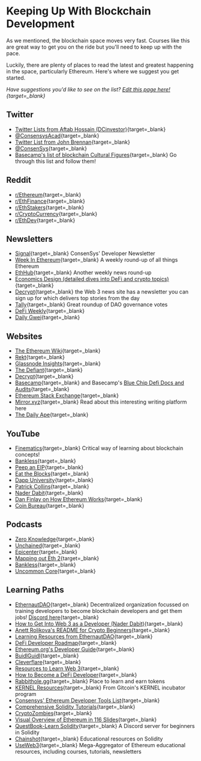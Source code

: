 # Keeping Up With Blockchain Development

As we mentioned, the blockchain space moves very fast. Courses like this are great way to get you on the ride but you'll need to keep up with the pace.

Luckily, there are plenty of places to read the latest and greatest happening in the space, particularly Ethereum. Here's where we suggest you get started.

_Have suggestions you'd like to see on the list? [Edit this page here!](https://github.com/ConsenSys-Academy/Blockchain-Developer-Bootcamp/edit/staging/docs/S00-intro/L6-keeping-up/index.md){target=\_blank}_

## Twitter

- [Twitter Lists from Aftab Hossain (DCinvestor)](https://twitter.com/iamDCinvestor/lists){target=\_blank}
- [@ConsensysAcad](https://twitter.com/consensysacad){target=\_blank}
- [Twitter List from John Brennan](https://twitter.com/i/lists/1240026040619106306?s=20){target=\_blank}
- [@ConsenSys](https://twitter.com/consensys){target=\_blank}
- [Basecamp's list of blockchain Cultural Figures](https://www.notion.so/2438c01d787b4dfd8ba3352011f194ff?v=0e065bfd666b4bc4a27216301faf1de1&p=eb0a863295a24191a6eb78a026347381){target=\_blank} Go through this list and follow them!

## Reddit

- [r/Ethereum](https://www.reddit.com/r/ethereum){target=\_blank}
- [r/EthFinance](https://www.reddit.com/r/ethfinance){target=\_blank}
- [r/EthStakers](https://www.reddit.com/r/ethstakers){target=\_blank}
- [r/CryptoCurrency](https://www.reddit.com/r/CryptoCurrency/){target=\_blank}
- [r/EthDev](https://www.reddit.com/r/ethdev/){target=\_blank}

## Newsletters

- [Signal](https://share.hsforms.com/1HiFwsb55S5GUf-EOe0KP8Q2urwb?email=){target=\_blank} ConsenSys' Developer Newsletter
- [Week In Ethereum](https://weekinethereumnews.com/){target=\_blank} A weekly round-up of all things Ethereum
- [EthHub](https://ethhub.io/){target=\_blank} Another weekly news round-up
- [Economics Design (detailed dives into DeFi and crypto topics)](https://economicsdesign.substack.com/){target=\_blank}
- [Decrypt](https://decrypt.co/){target=\_blank} the Web 3 news site has a newsletter you can sign up for which delivers top stories from the day
- [Tally](https://newsletter.withtally.com/?no_cover=true){target=\_blank} Great roundup of DAO governance votes
- [DeFi Weekly](https://defiweekly.substack.com/){target=\_blank}
- [Daily Gwei](https://thedailygwei.substack.com/){target=\_blank}

## Websites

- [The Ethereum Wiki](https://eth.wiki/){target=\_blank}
- [Rekt](https://rekt.news/){target=\_blank}
- [Glassnode Insights](https://insights.glassnode.com/){target=\_blank}
- [The Defiant](https://thedefiant.io/){target=\_blank}
- [Decrypt](https://decrypt.co){target=\_blank}
- [Basecamp](https://www.notion.so/qtativ/Basecamp-55bd8855ed804a449985a0cec6540ae1){target=\_blank} and Basecamp's [Blue Chip Defi Docs and Audits](https://www.notion.so/2438c01d787b4dfd8ba3352011f194ff?v=0e065bfd666b4bc4a27216301faf1de1&p=f0a08659cf81453996f3f1250d3cab53){target=\_blank}
- [Ethereum Stack Exchange](https://ethereum.stackexchange.com/){target=\_blank}
- [Mirror.xyz](https://consensys.net/blog/metamask/mirror-xyz-review-how-to-use-metamask-to-compete-in-the-write-race/){target=\_blank} Read about this interesting writing platform here
- [The Daily Ape](http://thedailyape.com){target=\_blank}

## YouTube

- [Finematics](https://finematics.com/){target=\_blank} Critical way of learning about blockchain concepts!
- [Bankless](https://www.youtube.com/c/Bankless/videos){target=\_blank}
- [Peep an EIP](https://www.youtube.com/watch?v=sc1x_du6UXk&list=PL4cwHXAawZxqu0PKKyMzG_3BJV_xZTi1F){target=\_blank}
- [Eat the Blocks](https://www.youtube.com/channel/UCZM8XQjNOyG2ElPpEUtNasA){target=\_blank}
- [Dapp University](https://www.youtube.com/channel/UCY0xL8V6NzzFcwzHCgB8orQ){target=\_blank}
- [Patrick Collins](https://www.youtube.com/channel/UCn-3f8tw_E1jZvhuHatROwA){target=\_blank}
- [Nader Dabit](https://www.youtube.com/user/boyindasouth){target=\_blank}
- [Dan Finlay on How Ethereum Works](https://www.youtube.com/watch?v=-SMliFtoPn8&list=PLvf2RZCNC-UD2RLRs8jnIkhG8iXiKIH9w){target=\_blank}
- [Coin Bureau](https://www.youtube.com/channel/UCqK_GSMbpiV8spgD3ZGloSw){target=\_blank}

## Podcasts

- [Zero Knowledge](https://www.zeroknowledge.fm/){target=\_blank}
- [Unchained](https://unchainedpodcast.com/){target=\_blank}
- [Epicenter](https://epicenter.tv){target=\_blank}
- [Mapping out Eth 2](https://www.coindesk.com/podcasts/mapping-out-eth-2-0/){target=\_blank}
- [Bankless](https://open.spotify.com/show/41TNnXSv5ExcQSzEGLlGhy?si=5FwQQFY1QHyUlaLoN2k-lg){target=\_blank}
- [Uncommon Core](https://uncommoncore.co/podcast/){target=\_blank}

## Learning Paths

- [EthernautDAO](https://mint.ethernautdao.io/){target=\_blank} Decentralized organization focussed on training developers to become blockchain developers and get them jobs! [Discord here](https://discord.gg/RQ5WYDxUF3){target=\_blank}
- [How to Get Into Web 3 as a Developer (Nader Dabit)](https://dev.to/dabit3/how-to-get-into-ethereum-crypto-web3-as-a-developer-9l6){target=\_blank}
- [Anett Rolikova's README for Crypto Beginners](https://github.com/anettrolikova/Crypto/blob/master/README.md){target=\_blank}
- [Learning Resources from EthernautDAO](https://github.com/ethernautdao/resources){target=\_blank}
- [DeFi Developer Roadmap](https://github.com/OffcierCia/DeFi-Developer-Road-Map){target=\_blank}
- [Ethereum.org's Developer Guide](https://ethereum.org/en/developers/){target=\_blank}
- [BuidlGuidl](https://buidlguidl.com/){target=\_blank}
- [Cleverflare](https://cleverflare.com/#/){target=\_blank}
- [Resources to Learn Web 3](https://twitter.com/wslyvh/status/1405493777347739654){target=\_blank}
- [How to Become a DeFi Developer](https://defiweekly.substack.com/p/how-to-become-a-defi-developer){target=\_blank}
- [Rabbithole.gg](https://rabbithole.gg){target=\_blank} Place to learn and earn tokens
- [KERNEL Resources](https://kernel.community/en/resources/){target=\_blank} From Gitcoin's KERNEL incubator program
- [Consensys' Ethereum Developer Tools List](https://github.com/ConsenSys/ethereum-developer-tools-list){target=\_blank}
- [Comprehensive Solidity Tutorials](https://github.com/willitscale/learning-solidity){target=\_blank}
- [CryptoZombies](https://cryptozombies.io/){target=\_blank}
- [Visual Overview of Ethereum in 116 Slides](https://takenobu-hs.github.io/downloads/ethereum_evm_illustrated.pdf){target=\_blank}
- [QuestBook-Learn Solidity](https://discord.gg/EwvRjGAS){target=\_blank} A Discord server for beginners in Solidity
- [Chainshot](https://www.chainshot.com/){target=\_blank} Educational resources on Solidity
- [UseWeb3](https://www.useweb3.xyz/){target=\_blank} Mega-Aggregator of Ethereum educational resources, including courses, tutorials, newsletters
